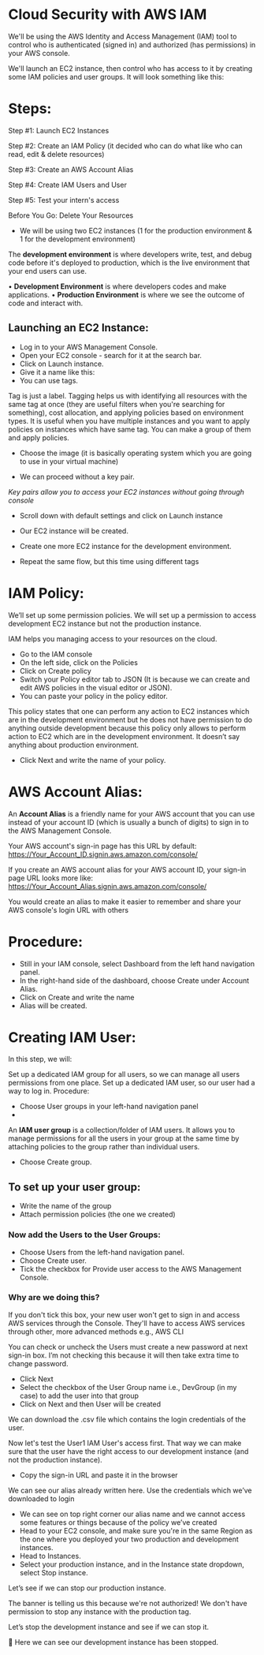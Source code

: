 # Cloud Security with AWS IAM

We'll be using the AWS Identity and Access Management (IAM) tool to control who is authenticated (signed in) and authorized (has permissions) in your AWS console.

We'll launch an EC2 instance, then control who has access to it by creating some IAM policies and user groups. It will look something like this:

# Steps:
Step #1: Launch EC2 Instances

Step #2: Create an IAM Policy (it decided who can do what like who can read, edit & delete resources)

Step #3: Create an AWS Account Alias

Step #4: Create IAM Users and User

Step #5: Test your intern's access

Before You Go: Delete Your Resources

- We will be using two EC2 instances (1 for the production environment & 1 for the development environment)

The **development environment** is where developers write, test, and debug code before it's deployed to production, which is the live environment that your end users can use.

•	**Development Environment** is where developers codes and make applications.
•	**Production Environment** is where we see the outcome of code and interact with.

## Launching an EC2 Instance:

- Log in to your AWS Management Console.
- Open your EC2 console - search for it at the search bar.
- Click on Launch instance.
- Give it a name like this:
- You can use tags.
  
Tag is just a label. Tagging helps us with identifying all resources with the same tag at once (they are useful filters when you're searching for something), cost allocation, and applying policies based on environment types. It is useful when you have multiple instances and you want to apply policies on instances which have same tag. You can make a group of them and apply policies.
 
- Choose the image (it is basically operating system which you are going to use in your virtual machine)
 
- We can proceed without a key pair.

*Key pairs allow you to access your EC2 instances without going through console*
 
 - Scroll down with default settings and click on Launch instance
 - Our EC2 instance will be created.
 

- Create one more EC2 instance for the development environment.
- Repeat the same flow, but this time using different tags
  

# IAM Policy:

We’ll set up some permission policies. We will set up a permission to access development EC2 instance but not the production instance.

IAM helps you managing access to your resources on the cloud.

- Go to the IAM console
- On the left side, click on the Policies
- Click on Create policy
- Switch your Policy editor tab to JSON (It is because we can create and edit AWS policies in the visual editor or JSON).
- You can paste your policy in the policy editor.


This policy states that one can perform any action to EC2 instances which are in the development environment but he does not have permission to do anything outside development because this policy only allows to perform action to EC2 which are in the development environment. It doesn’t say anything about production environment.

- Click Next and write the name of your policy.
 
# AWS Account Alias:

An **Account Alias** is a friendly name for your AWS account that you can use instead of your account ID (which is usually a bunch of digits) to sign in to the AWS Management Console.

Your AWS account's sign-in page has this URL by default: https://Your_Account_ID.signin.aws.amazon.com/console/

If you create an AWS account alias for your AWS account ID, your sign-in page URL looks more like: https://Your_Account_Alias.signin.aws.amazon.com/console/

You would create an alias to make it easier to remember and share your AWS console's login URL with others

# Procedure:

- Still in your IAM console, select Dashboard from the left hand navigation panel.
- In the right-hand side of the dashboard, choose Create under Account Alias.
- Click on Create and write the name
- Alias will be created.
 

# Creating IAM User:
In this step, we will:

Set up a dedicated IAM group for all users, so we can manage all users permissions from one place. Set up a dedicated IAM user, so our user had a way to log in.
Procedure:

- Choose User groups in your left-hand navigation panel
- 
An **IAM user group** is a collection/folder of IAM users. It allows you to manage permissions for all the users in your group at the same time by attaching policies to the group rather than individual users.

- Choose Create group.
 
 
## To set up your user group:

- Write the name of the group
- Attach permission policies (the one we created)
 

### Now add the Users to the User Groups:

- Choose Users from the left-hand navigation panel.
- Choose Create user.
- Tick the checkbox for Provide user access to the AWS Management Console.

### Why are we doing this?
If you don't tick this box, your new user won't get to sign in and access AWS services through the Console. They'll have to access AWS services through other, more advanced methods e.g., AWS CLI

You can check or uncheck the Users must create a new password at next sign-in box. I’m not checking this because it will then take extra time to change password.

- Click Next
- Select the checkbox of the User Group name i.e., DevGroup (in my case) to add the user into that group
- Click on Next and then User will be created
 
We can download the .csv file which contains the login credentials of the user.

Now let's test the User1 IAM User's access first. That way we can make sure that the user have the right access to our development instance (and not the production instance).

- Copy the sign-in URL and paste it in the browser
 
We can see our alias already written here. Use the credentials which we’ve downloaded to login
 
 - We can see on top right corner our alias name and we cannot access some features or things because of the policy we’ve created
 - Head to your EC2 console, and make sure you're in the same Region as the one where you deployed your two production and development instances.
 - Head to Instances.
 - Select your production instance, and in the Instance state dropdown, select Stop instance.


Let’s see if we can stop our production instance.
 
The banner is telling us this because we're not authorized! We don't have permission to stop any instance with the production tag.

Let’s stop the development instance and see if we can stop it.
 
 	Here we can see our development instance has been stopped.










